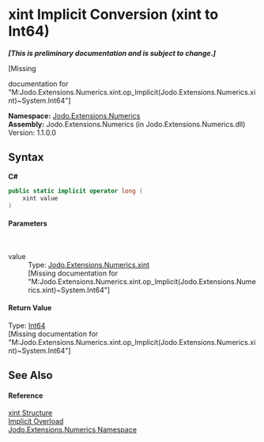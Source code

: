 # xint&nbsp;Implicit Conversion (xint to Int64)
 _**\[This is preliminary documentation and is subject to change.\]**_

\[Missing <summary> documentation for "M:Jodo.Extensions.Numerics.xint.op_Implicit(Jodo.Extensions.Numerics.xint)~System.Int64"\]

**Namespace:**&nbsp;<a href="N_Jodo_Extensions_Numerics">Jodo.Extensions.Numerics</a><br />**Assembly:**&nbsp;Jodo.Extensions.Numerics (in Jodo.Extensions.Numerics.dll) Version: 1.1.0.0

## Syntax

**C#**<br />
``` C#
public static implicit operator long (
	xint value
)
```


#### Parameters
&nbsp;<dl><dt>value</dt><dd>Type: <a href="T_Jodo_Extensions_Numerics_xint">Jodo.Extensions.Numerics.xint</a><br />\[Missing <param name="value"/> documentation for "M:Jodo.Extensions.Numerics.xint.op_Implicit(Jodo.Extensions.Numerics.xint)~System.Int64"\]</dd></dl>

#### Return Value
Type: <a href="https://docs.microsoft.com/dotnet/api/system.int64" target="_blank" rel="noopener noreferrer">Int64</a><br />\[Missing <returns> documentation for "M:Jodo.Extensions.Numerics.xint.op_Implicit(Jodo.Extensions.Numerics.xint)~System.Int64"\]

## See Also


#### Reference
<a href="T_Jodo_Extensions_Numerics_xint">xint Structure</a><br /><a href="Overload_Jodo_Extensions_Numerics_xint_op_Implicit">Implicit Overload</a><br /><a href="N_Jodo_Extensions_Numerics">Jodo.Extensions.Numerics Namespace</a><br />